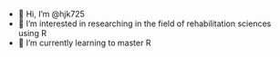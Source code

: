 - 👋 Hi, I’m @hjk725
- 👀 I’m interested in researching in the field of rehabilitation sciences using R
- 🌱 I’m currently learning to master R

<!---
hjk725/hjk725 is a ✨ special ✨ repository because its `README.md` (this file) appears on your GitHub profile.
You can click the Preview link to take a look at your changes.
--->
